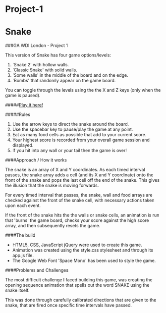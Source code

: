 # Project-1

# Snake

###GA WDI London - Project 1

This version of Snake has four game options/levels:

1. 'Snake 2' with hollow walls.
2. 'Classic Snake' with solid walls.
3. 'Some walls' in the middle of the board and on the edge.
4. 'Bombs' that randomly appear on the game board.

You can toggle through the levels using the the X and Z keys (only when the game is paused).

#####[Play it here!](https://snakegame-wdi-one.herokuapp.com/ "Here!")



#####Rules

1. Use the arrow keys to direct the snake around the board.
2. Use the spacebar key to pause/play the game at any point.
3. Eat as many food cells as possible that add to your current score.
4. Your highest score is recorded from your overall game session and displayed.
5. If you hit into any wall or your tail then the game is over!


####Approach / How it works

The snake is an array of X and Y coordinates. As each timed interval passes, the snake array adds a cell (and its X and Y coordinate) onto the front of the snake and pops the last cell off the end of the snake. This gives the illusion that the snake is moving forwards.

For every timed interval that passes, the snake, wall and food arrays are checked against the front of the snake cell, with necessary actions taken upon each event.

If the front of the snake hits the the walls or snake cells, an animation is run that 'burns' the game board, checks your score against the high score array, and then subsequently resets the game.

####The build

* HTML5, CSS, JavaScript jQuery were used to create this game.
* Animation was created using the style.css stylesheet and through its app.js file.
* The Google Web Font 'Space Mono' has been used to style the game.


####Problems and Challenges

The most difficult challenge I faced building this game, was creating the opening sequence animation that spells out the word SNAKE using the snake itself.

This was done through carefully calibrated directions that are given to the snake, that are fired once specific time intervals have passed.
